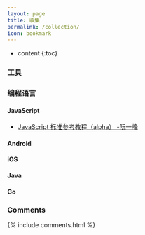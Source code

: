 ```yaml
---
layout: page
title: 收集
permalink: /collection/
icon: bookmark
---
```


* content
{:toc}

### 工具

### 编程语言

#### JavaScript

* [JavaScript 标准参考教程（alpha） -阮一峰](http://javascript.ruanyifeng.com/)

#### Android

#### iOS

#### Java

#### Go

### Comments

{% include comments.html %}
